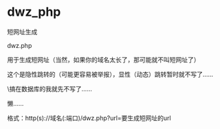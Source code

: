 # dwz_php
短网址生成

dwz.php

用于生成短网址（当然，如果你的域名太长了，那可能就不叫短网址了）

这个是隐性跳转的（可能更容易被举报），显性（动态）跳转暂时就不写了……

\搞在数据库的我就先不写了……

懒……

格式：http\(s\)\:\/\/域名\(\:端口\)\/dwz\.php\?url\=要生成短网址的url
